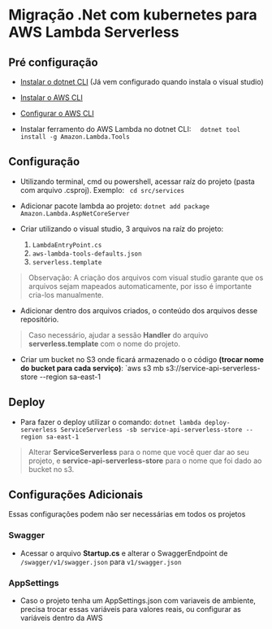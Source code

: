 <h1> Migração .Net com kubernetes para AWS Lambda Serverless </h1>

<h2>Pré configuração</h2>

- [Instalar o dotnet CLI](https://docs.microsoft.com/pt-br/dotnet/core/tools/) (Já vem configurado quando instala o visual studio) 

- [Instalar o AWS CLI](https://docs.aws.amazon.com/pt_br/cli/latest/userguide/install-cliv2.html) 

- [Configurar o AWS CLI](https://docs.aws.amazon.com/pt_br/cli/latest/userguide/cli-configure-quickstart.html) 

- Instalar ferramento do AWS Lambda no dotnet CLI: 
   `  dotnet tool install -g Amazon.Lambda.Tools`
   
<h2>Configuração</h2> 

- Utilizando terminal, cmd ou powershell, acessar raíz do projeto (pasta com arquivo .csproj). Exemplo: ` cd src/services`

- Adicionar pacote lambda ao projeto: `dotnet add package Amazon.Lambda.AspNetCoreServer`

- Criar utilizando o visual studio, 3 arquivos na raíz do projeto:
    1. `LambdaEntryPoint.cs`
    2. `aws-lambda-tools-defaults.json`
    3. `serverless.template` 
    
 > Observação: A criação dos arquivos com visual studio garante que os arquivos sejam mapeados automaticamente, por isso é importante cria-los manualmente.
 
 - Adicionar dentro dos arquivos criados, o conteúdo dos arquivos desse repositório.
 
 > Caso necessário, ajudar a sessão **Handler** do arquivo **serverless.template** com o nome do projeto. 
 
 - Criar um bucket no S3 onde ficará armazenado o o código **(trocar nome do bucket para cada serviço)**:
 `aws s3 mb s3://service-api-serverless-store --region sa-east-1 
 
<h2>Deploy</h2> 

- Para fazer o deploy utilizar o comando:
`dotnet lambda deploy-serverless ServiceServerless -sb service-api-serverless-store --region sa-east-1`

> Alterar **ServiceServerless** para o nome que você quer dar ao seu projeto, e **service-api-serverless-store** para o nome que foi dado ao bucket no s3.

<h2>Configurações Adicionais</h2> 
Essas configurações podem não ser necessárias em todos os projetos

<h3>Swagger</h3> 

- Acessar o arquivo **Startup.cs** e alterar o SwaggerEndpoint de `/swagger/v1/swagger.json` para `v1/swagger.json`

<h3>AppSettings</h3> 

- Caso o projeto tenha um AppSettings.json com variaveis de ambiente, precisa trocar essas variáveis para valores reais, ou configurar as variáveis dentro da AWS 
